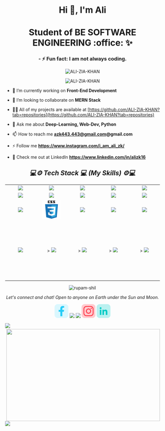 <h1 align="center">Hi 👋, I'm Ali </h1>
<h1 align="center">Student of BE SOFTWARE ENGINEERING :office: ✨</h1>
<h3 align="center">- ⚡ Fun fact: I am not always coding.</h3>
<p align="center"> <img src="https://komarev.com/ghpvc/?username=ALI-ZIA-KHAN" alt="ALI-ZIA-KHAN" /> </p>
<!-- <p align="center"> <img src="https://pbs.twimg.com/profile_images/1277983466689376257/XYVxh8lA_400x400.jpg" alt="ALI-ZIA-KHAN" /> </p> -->
<p align="center"> <img src="https://th.bing.com/th/id/Ra5460523af2588eaf0c12260f109fdd3?rik=H0MKdf3p%2fhkGig&riu=http%3a%2f%2fwww.pixelstalk.net%2fwp-content%2fuploads%2f2016%2f07%2fComputer-Science-HD-Photo.jpg&ehk=02h%2bK2ZaaGtg9hUfklTCBdekIR%2f2c6UYdklkrMXp39w%3d&risl=&pid=ImgRaw" alt="ALI-ZIA-KHAN" /> </p>
 
 


- 🔭 I’m currently working on **Front-End Development**

- 👯 I’m looking to collaborate on **MERN Stack**


- 👨‍💻 All of my projects are available at [https://github.com/ALI-ZIA-KHAN?tab=repositories](https://github.com/ALI-ZIA-KHAN?tab=repositories)



- 💬 Ask me about **Deep-Learning, Web-Dev, Python**

- 📫 How to reach me **azk443.443@gmail.com@gmail.com**


- ⚡ Follow me **https://www.instagram.com/i_am_ali_zk/**

- 👨‍ Check me out at LinkedIn **https://www.linkedin.com/in/alizk16**
<h2 align='center'><i>💻⚙ Tech Stack 💻 (My Skills) ⚙💻</i></h2>
<table width="100">
<tr>
    <td align='center' width="190">
        <img src="https://github.com/abranhe/programming-languages-logos/blob/master/src/javascript/javascript.svg" width="60">
    </td>
    <td align='center' width="190">
        <img src="https://th.bing.com/th/id/Rcedf6c0bcea24bef375b62df98721933?rik=H9ylpN1EnVKeEQ&pid=ImgRaw">
    </td>
    <td align='center' width="190">
        <img src="https://user-images.githubusercontent.com/68724228/119315331-5cea3780-bc93-11eb-9bbf-bc2c9f083e00.png" width="60">
    </td>
     <td align='center' width="190">
        <img src="https://git-scm.com/images/logos/downloads/Git-Icon-1788C.png" width="60">
    </td>
    <td align='center' width="190">
        <img src="https://th.bing.com/th/id/R07dc8af5285ecd06b40a1db38c8c5f94?rik=hD1LFQSLaa0vOA&pid=ImgRaw" width="60">
    </td>
</tr>
<tr>
 <td align='center'>
        <img src="https://assets.toptal.io/uploads/blog/category/logo/25/express_js.png" >
    </td>
    <td align='center'>
        <img src="https://www.vectorlogo.zone/logos/nodejs/nodejs-ar21.svg" >
    </td>
    <td align='center'>
        <img src="https://user-images.githubusercontent.com/68724228/119316381-85266600-bc94-11eb-97ed-3dafb4eb7a43.png" width="80">
    </td>
    <td align='center'>
        <img src="https://www.vectorlogo.zone/logos/mongodb/mongodb-ar21.svg">
    </td>
    <td align='center'>
        <img src="https://www.vectorlogo.zone/logos/firebase/firebase-ar21.svg">
    </td>
</tr>
<tr>
    <td align='center'>
        <img src="https://image.flaticon.com/icons/png/512/732/732212.png" width="60">
    </td>
    <td align='center'>
        <img src="https://raw.githubusercontent.com/devicons/devicon/0d6c64dbbf311879f7d563bfc3ccf559f9ed111c/icons/css3/css3-original-wordmark.svg" width="60">
    </td>
    <td align='center'>
        <img src="https://th.bing.com/th/id/R556fc77e7f776ab8304c017e567b2f4b?rik=%2fvrp8e06j%2f0d2g&pid=ImgRaw" width="60">
    </td>
    <td align='center'>
        <img src="https://github.com/bestofjs/bestofjs-webui/blob/master/public/logos/vscode.svg" width="60">
    </td>
    <td align='center'>
        <img src="https://www.vectorlogo.zone/logos/getpostman/getpostman-icon.svg" width="60">
    </td>
</tr>
 <tr>
    <td align='center' width="190" height="190">
        <img src="https://raw.githubusercontent.com/reactjs/redux/24bab8f05987542ffd186c19400a80f12f717492/logo/logo.png" width="60">
    </td>
    <td align='center' width="190" height="190">>
        <img src="https://th.bing.com/th/id/R.d5a162e771104b073413c82a5fb2bd74?rik=ThRHHU%2f8kyoIOg&pid=ImgRaw&r=0" width="60">
    </td>
    <td align='center' width="190" height="190">>
        <img src="https://th.bing.com/th/id/R.e64c03abedfea55ce442815b6339b9b4?rik=U2JqphGL2FU2Fw&riu=http%3a%2f%2flogok.org%2fwp-content%2fuploads%2f2020%2f11%2fFigma-logo-F-icon.png&ehk=Y5r77wZJiIEbpgGnZR6EsGOdaUQNoTlTBJl6gvGAMT0%3d&risl=&pid=ImgRaw&r=0" width="60">
    </td>
    <td align='center' width="190" height="190">>
        <img src="https://th.bing.com/th/id/OIP.Pqzk1UKnuqIUyE_Ge0tjGAHaHW?pid=ImgDet&rs=1" width="60">
    </td>
    <td align='center' width="190" height="190">>
        <img src="https://th.bing.com/th/id/R.07cf1733e3b519640153de552dbb9ecf?rik=0xN2%2bxe%2fosNzVg&pid=ImgRaw&r=0" width="60">
    </td>
</tr>
</table>


<p align="center"> <img src="https://github-readme-stats.vercel.app/api?username=ALI-ZIA-KHAN&show_icons=true&theme=synthwave" alt="rupam-shil" /> </p>



<p align="center">
  <i>Let's connect and chat! Open to anyone on Earth under the Sun and Moon.</i>

  <p align="center">
    <a target= "_blank" href="https://web.facebook.com/heroism92?_rdc=1&_rdr" alt="Facebook"><img height='45' src="https://github.com/Rupam-Shil/Rupam-Shil/blob/master/facebook.png"></a>
    <a target= "_blank" href="https://github.com/ALI-ZIA-KHAN/" alt="Github"><img height='45' src="hhttps://github.com/Rupam-Shil/Rupam-Shil/blob/master/github.png"></a>
    <a target= "_blank" href="https://twitter.com/AliZKhan17?hl=en" alt="Twitter"><img height='45' src="https://th.bing.com/th/id/R65dcaa33a57ae0823354fb82528fd944?rik=U07%2bR1vrkJFySQ&pid=ImgRaw"></a>
    <a target= "_blank" href="https://www.instagram.com/i_am_ali_zk/?hl=en" alt="Instagram"><img height='45' src="https://github.com/Rupam-Shil/Rupam-Shil/blob/master/instagram.png"></a>
    <a target= "_blank" href="https://www.linkedin.com/in/alizk16/" alt="LinkedIn"><img height='45' src="https://github.com/Rupam-Shil/Rupam-Shil/blob/master/linkedin.png"></a>
    
  </p>
  
</p>
<p align="left">
<img height="300px" src="https://github-readme-stats.vercel.app/api/top-langs/?username=ALI-ZIA-KHAN&theme=synthwave">
<img align="right" height="300px" width="500px" src="https://github-readme-streak-stats.herokuapp.com/?user=ALI-ZIA-KHAN&theme=synthwave">
</p>
<img src="https://activity-graph.herokuapp.com/graph?username=ALI-ZIA-KHAN&bg_color=2B213A&color=E5289E&line=DA5B0B&point=E1E8EB">
